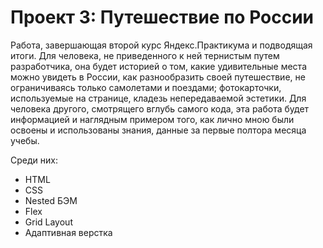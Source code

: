 # Проект 3: Путешествие по России

Работа, завершающая второй курс Яндекс.Практикума и подводящая итоги.
Для человека, не приведенного к ней тернистым путем разработчика, она будет историей о том, какие удивительные места можно увидеть в России, как разнообразить своей путешествие, не ограничиваясь только самолетами и поездами; фотокарточки, используемые на странице, кладезь непередаваемой эстетики.
Для человека другого, смотрящего вглубь самого кода, эта работа будет информацией и наглядным примером того, как лично мною были освоены и использованы знания, данные за первые полтора месяца учебы.

Среди них:

* HTML
* CSS
* Nested БЭМ
* Flex
* Grid Layout
* Адаптивная верстка
